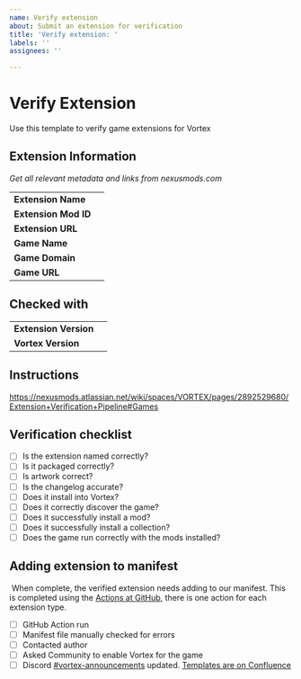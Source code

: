 ```yaml
---
name: Verify extension
about: Submit an extension for verification
title: 'Verify extension: '
labels: ''
assignees: ''

---
```


# Verify Extension

Use this template to verify game extensions for Vortex ​

## Extension Information

_Get all relevant metadata and links from nexusmods.com_ ​

|  |  |
|--|--|
| **Extension Name** |  |
| **Extension Mod ID** |  |
| **Extension URL** |  |
| **Game Name** | |
| **Game Domain** |  |
| **Game URL** |  |

## Checked with

|  |  |
|--|--|
| **Extension Version** |  |
| **Vortex Version** |  |

## Instructions

https://nexusmods.atlassian.net/wiki/spaces/VORTEX/pages/2892529680/Extension+Verification+Pipeline#Games ​

## Verification checklist

- [ ] Is the extension named correctly?
- [ ] Is it packaged correctly?
- [ ] Is artwork correct?
- [ ] Is the changelog accurate?
- [ ] Does it install into Vortex?
- [ ] Does it correctly discover the game?
- [ ] Does it successfully install a mod?
- [ ] Does it successfully install a collection?
- [ ] Does the game run correctly with the mods installed? ​

## Adding extension to manifest

​ When complete, the verified extension needs adding to our manifest. This is completed using the [Actions at GitHub](https://github.com/Nexus-Mods/vortex-add-extension/actions), there is one action for each extension type. ​

- [ ] GitHub Action run
- [ ] Manifest file manually checked for errors
- [ ] Contacted author
- [ ] Asked Community to enable Vortex for the game
- [ ] Discord [#vortex-announcements](https://discordapp.com/channels/215154001799413770/1141024162182336612) updated. [Templates are on Confluence](https://nexusmods.atlassian.net/wiki/spaces/VORTEX/pages/2906750977/Announcements+Templates) ​
